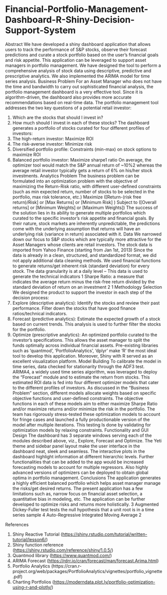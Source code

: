 # Financial-Portfolio-Management-Dashboard-R-Shiny-Decision-Support-System

Abstract
We have developed a shiny dashboard application that allows users to track the performance of S&P stocks, observe their forecast predictions and curate a stock portfolio based on the user’s financial goals and risk appetite. This application can be leveraged to support asset managers in portfolio management. We have designed the tool to perform a comprehensive analysis of stock data using descriptive, predictive and prescriptive analytics. We also implemented the ARIMA model for time series analysis.
Business Problem
For an Asset Manager who does not have the time and bandwidth to carry out sophisticated financial analysis, the portfolio management dashboard is a very effective tool. Since it is algorithm-driven, the dashboard also provides more accurate recommendations based on real-time data.
The portfolio management tool addresses the two key questions of a potential retail investor:
1. Which are the stocks that should I invest in?
2. How much should I invest in each of these stocks?
The dashboard generates a portfolio of stocks curated for four different profiles of investors:
1. The high-return investor: Maximize ROI
2. The risk-averse investor: Minimize risk
3. Diversified portfolio profile: Constraints (min-max) on stock options to maximize ROI
4. Balanced portfolio investor: Maximize sharpe1 ratio
On average, the optimizer tool would match the S&P annual return of ~10%2 whereas the average retail investor typically gets a return of 6% on his/her stock investments.
Analytics Problem
The business problem can be formulated into an optimization problem with the objective of maximizing the Return-Risk ratio, with different user-defined constraints (such as min expected return, number of stocks to be selected in the portfolio, max risk tolerance, etc.)
Maximize ([Return-(risk free return)/Risk] or [Max Returns] or [Minimum Risk] ) Subject to ([Overall returns] or [Minimum Weights] or [Maximum Weights])
The success of the solution lies in its ability to generate multiple portfolios which curated to the specific investor’s risk appetite and financial goals.
By their nature, stock markets are inherently unpredictable, the predictions come with the underlying assumption that returns will have an underlying risk (variance in return) associated with it.
Data
We narrowed down our focus to S&P stocks which are typically more attractive for the Asset Managers whose clients are retail investors. The stock data is imported from Yahoo Finance (starting from Jan 1st, 2013)
Since the data is already in a clean, structured, and standardized format, we did not apply additional data cleaning methods. We used financial functions to generate returns/get inherent risk (standard deviation) for every stock.
The data granularity is at a daily level – This data is used to generate the technical indicators
1 Sharpe Ratio: a measure that indicates the average return minus the risk-free return divided by the standard deviation of
return on an investment 2
 1
Methodology Selection
We designed the product to support the investor in each step of the decision process:
1. Explore (descriptive analytics): Identify the stocks and review their past performance. Filter down
the stocks that have good finance ratios/technical indicators.
2. Forecast (predictive analytics): Estimate the expected growth of a stock based on current trends.
This analysis is used to further filter the stocks for the portfolio.
3. Optimize (prescriptive analytics): An optimized portfolio curated to the investor’s specifications.
This allows the asset manager to split the funds optimally across individual financial assets.
Pre-existing libraries such as ‘quantmod’, ‘PortfolioAnalytics’, ‘dplyr’ make ‘R’ the most ideal tool to
develop this application. Moreover, Shiny with R served as an excellent visualization platform.
Model Building
To calibrate the model in time series, data checked for stationarity through the ADF3 test. ARIMA4, a widely used time series algorithm, was leveraged to deploy the “Forecast” module and to estimate the return from stocks. This estimated ROI data is fed into four different optimizer models that cater to the different profiles of investors.
As discussed in the “Business Problem” section, different models allocate weights based on specific objective functions and user-defined constraints. The objective functions in each of these models aim to either maximize Sharpe Ratio and/or maximize returns and/or minimize the risk in the portfolio.
The team has rigorously stress-tested these optimization models to account for fringe cases and launched a fully productionable version of the model after multiple iterations. This testing Is done by validating for optimization models by relaxing constraints.
Functionality and GUI Design
The dashboard has 3 separate windows serving each of the modules described above, viz., Explore, Forecast and Optimize. The Yeti theme and sidebar panel layout make the user interface in the dashboard neat, sleek and seamless. The interactive plots in the dashboard highlight information at different hierarchic levels.
Further functionalities that can be added to the app would be increased forecasting models to account for multiple regressors. Also highly advanced versions of optimizers can be deployed to obtain global optima in portfolio management.
Conclusions
The application generates a highly efficient balanced portfolio which helps asset manager manage the risks/get desired returns. The present application has a few limitations such as, narrow focus on financial asset selection, a quantitative bias in modeling, etc. The application can be further developed to optimize risks and returns more holistically.
3 Augmented Dickey-Fuller test tests the null hypothesis that a unit root is in a time series sample 4 Auto-Regressive Integrated Moving Average
 2

References
1. Shiny Reactive Tutorial (https://shiny.rstudio.com/tutorial/written-tutorial/lesson6/)
2. Shiny function reference (https://shiny.rstudio.com/reference/shiny/1.0.5/)
3. Quantmod library (https://www.quantmod.com/)
4. ARIMA Forecast (https://rdrr.io/cran/forecast/man/forecast.Arima.html)
5. Portfolio Analytics (https://cran.r- project.org/web/packages/PortfolioAnalytics/vignettes/portfolio_vignette.pdf)
6. Charting Portfolios (https://moderndata.plot.ly/portfolio-optimization-using-r-and-plotly/)
       
